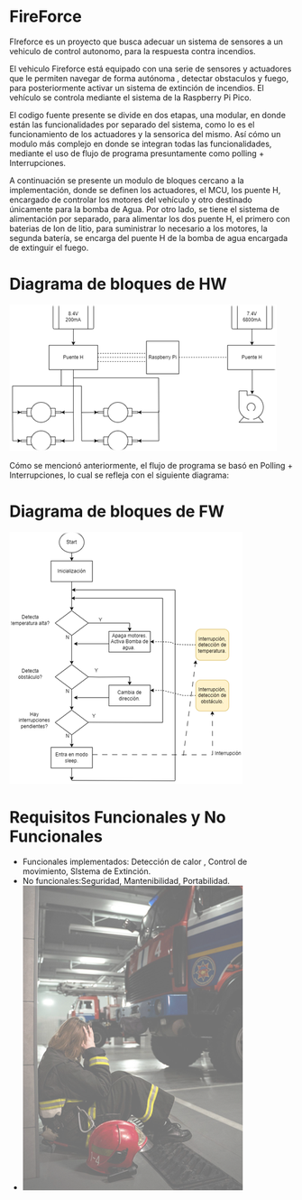 # FireForce

FIreforce es un proyecto que busca adecuar un sistema de sensores a un vehiculo de control autonomo, para la respuesta contra incendios.

El vehiculo Fireforce está equipado con una serie de sensores y actuadores que le permiten navegar de forma autónoma , detectar obstaculos y fuego, para posteriormente activar un sistema de extinción de incendios. El vehículo se controla mediante el sistema de la Raspberry Pi Pico.

El codigo fuente presente se divide en dos etapas, una modular, en donde están las funcionalidades por separado del sistema, como lo es el funcionamiento de los actuadores y la sensorica del mismo. Así cómo un modulo más complejo en donde se integran todas las funcionalidades, mediante el uso de flujo de programa presuntamente como polling + Interrupciones. 

A continuación se presente un modulo de bloques cercano a la implementación, donde se definen los actuadores, el MCU, los puente H, encargado de controlar los motores del vehículo y otro destinado únicamente para la bomba de Agua. Por otro lado, se tiene el sistema de alimentación por separado, para alimentar los dos puente H, el primero con baterias de Ion de litio, para suministrar lo necesario a los motores, la segunda batería, se encarga del puente H de la bomba de agua encargada de extinguir el fuego.


# Diagrama de bloques de HW

![1718403120540](image/README/1718403120540.png)

Cómo se mencionó anteriormente, el flujo de programa se basó en Polling + Interrupciones, lo cual se refleja con el siguiente diagrama: 


# Diagrama de bloques de FW

![1718403382617](image/README/1718403382617.png)



# Requisitos Funcionales y No Funcionales

* Funcionales implementados: Detección de calor  , Control de movimiento, SIstema de Extinción.
* No funcionales:Seguridad, Mantenibilidad, Portabilidad.
* ![1718404799076](image/README/1718404799076.png)
